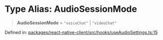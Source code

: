 # Type Alias: AudioSessionMode

> **AudioSessionMode** = `"voiceChat"` \| `"videoChat"`

Defined in: [packages/react-native-client/src/hooks/useAudioSettings.ts:15](https://github.com/fishjam-cloud/mobile-client-sdk/blob/a60616b68cd043388665165d49f98ce759f80517/packages/react-native-client/src/hooks/useAudioSettings.ts#L15)
